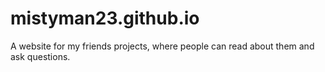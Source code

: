 # mistyman23.github.io
A website for my friends projects, where people can read about them and ask questions. 

